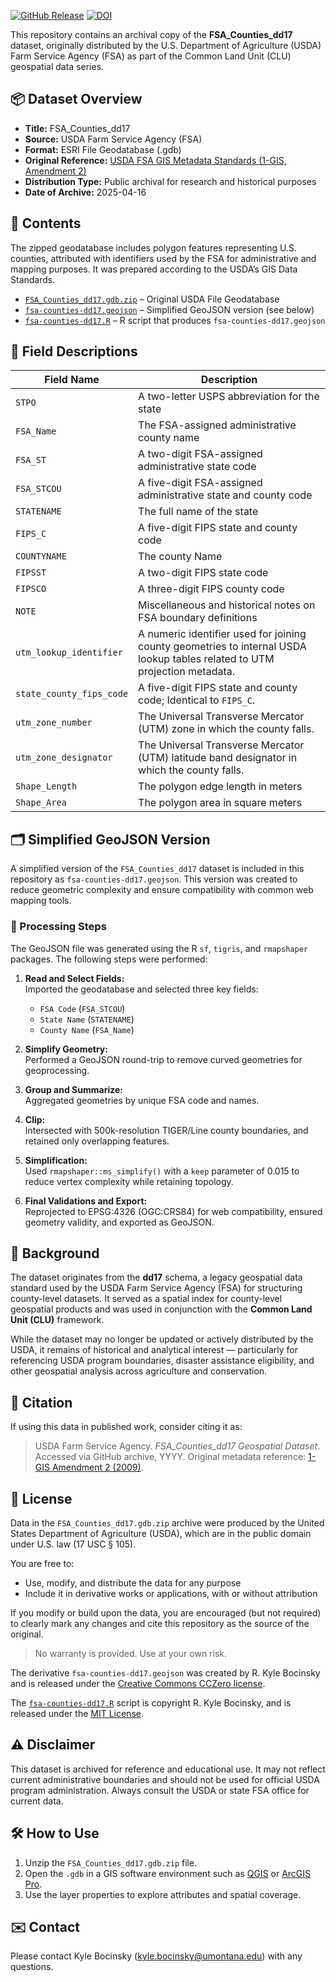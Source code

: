 [![GitHub Release](https://img.shields.io/github/v/release/climate-smart-usda/fsa-counties-dd17?label=GitHub%20Release&color=%239c27b0)](https://github.com/climate-smart-usda/fsa-counties-dd17)
[![DOI](https://zenodo.org/badge/967595011.svg)](https://zenodo.org/badge/latestdoi/967595011)

This repository contains an archival copy of the **FSA_Counties_dd17** dataset, originally distributed by the U.S. Department of Agriculture (USDA) Farm Service Agency (FSA) as part of the Common Land Unit (CLU) geospatial data series.

## 📦 Dataset Overview

-   **Title:** FSA_Counties_dd17
-   **Source:** USDA Farm Service Agency (FSA)
-   **Format:** ESRI File Geodatabase (.gdb)
-   **Original Reference:** [USDA FSA GIS Metadata Standards (1-GIS, Amendment 2)](https://www.fsa.usda.gov/Internet/FSA_File/1-gis_r00_a02.pdf)
-   **Distribution Type:** Public archival for research and historical purposes
-   **Date of Archive:** 2025-04-16

## 📂 Contents

The zipped geodatabase includes polygon features representing U.S. counties, attributed with identifiers used by the FSA for administrative and mapping purposes. It was prepared according to the USDA’s GIS Data Standards.

-   [`FSA_Counties_dd17.gdb.zip`](https://climate-smart-usda.github.io/fsa-counties-dd17/FSA_Counties_dd17.gdb.zip) – Original USDA File Geodatabase
-   [`fsa-counties-dd17.geojson`](https://climate-smart-usda.github.io/fsa-counties-dd17/fsa-counties-dd17.geojson) – Simplified GeoJSON version (see below)
-   [`fsa-counties-dd17.R`](https://climate-smart-usda.github.io/fsa-counties-dd17/fsa-counties-dd17.R) – R script that produces `fsa-counties-dd17.geojson`

## 🧾 Field Descriptions

| Field Name | Description |
|-----------------------------------|-------------------------------------|
| `STPO` | A two-letter USPS abbreviation for the state |
| `FSA_Name` | The FSA-assigned administrative county name |
| `FSA_ST` | A two-digit FSA-assigned administrative state code |
| `FSA_STCOU` | A five-digit FSA-assigned administrative state and county code |
| `STATENAME` | The full name of the state |
| `FIPS_C` | A five-digit FIPS state and county code |
| `COUNTYNAME` | The county Name |
| `FIPSST` | A two-digit FIPS state code |
| `FIPSCO` | A three-digit FIPS county code |
| `NOTE` | Miscellaneous and historical notes on FSA boundary definitions |
| `utm_lookup_identifier` | A numeric identifier used for joining county geometries to internal USDA lookup tables related to UTM projection metadata. |
| `state_county_fips_code` | A five-digit FIPS state and county code; Identical to `FIPS_C`. |
| `utm_zone_number` | The Universal Transverse Mercator (UTM) zone in which the county falls. |
| `utm_zone_designator` | The Universal Transverse Mercator (UTM) latitude band designator in which the county falls. |
| `Shape_Length` | The polygon edge length in meters |
| `Shape_Area` | The polygon area in square meters |

## 🗂️ Simplified GeoJSON Version

A simplified version of the `FSA_Counties_dd17` dataset is included in this repository as `fsa-counties-dd17.geojson`. This version was created to reduce geometric complexity and ensure compatibility with common web mapping tools.

### 🔧 Processing Steps

The GeoJSON file was generated using the R `sf`, `tigris`, and `rmapshaper` packages. The following steps were performed:

1.  **Read and Select Fields:**\
    Imported the geodatabase and selected three key fields:

    -   `FSA Code` (`FSA_STCOU`)
    -   `State Name` (`STATENAME`)
    -   `County Name` (`FSA_Name`)

2.  **Simplify Geometry:**\
    Performed a GeoJSON round-trip to remove curved geometries for geoprocessing.

3.  **Group and Summarize:**\
    Aggregated geometries by unique FSA code and names.

4.  **Clip:**\
    Intersected with 500k-resolution TIGER/Line county boundaries, and retained only overlapping features.

5.  **Simplification:**\
    Used `rmapshaper::ms_simplify()` with a `keep` parameter of 0.015 to reduce vertex complexity while retaining topology.

6.  **Final Validations and Export:**\
    Reprojected to EPSG:4326 (OGC:CRS84) for web compatibility, ensured geometry validity, and exported as GeoJSON.

## 📌 Background

The dataset originates from the **dd17** schema, a legacy geospatial data standard used by the USDA Farm Service Agency (FSA) for structuring county-level datasets. It served as a spatial index for county-level geospatial products and was used in conjunction with the **Common Land Unit (CLU)** framework.

While the dataset may no longer be updated or actively distributed by the USDA, it remains of historical and analytical interest — particularly for referencing USDA program boundaries, disaster assistance eligibility, and other geospatial analysis across agriculture and conservation.

## 📜 Citation

If using this data in published work, consider citing it as:

> USDA Farm Service Agency. *FSA_Counties_dd17 Geospatial Dataset*. Accessed via GitHub archive, YYYY. Original metadata reference: [1-GIS Amendment 2 (2009)](https://www.fsa.usda.gov/Internet/FSA_File/1-gis_r00_a02.pdf).

## 📄 License

Data in the `FSA_Counties_dd17.gdb.zip` archive were produced by the United States Department of Agriculture (USDA), which are in the public domain under U.S. law (17 USC § 105).

You are free to: 

  - Use, modify, and distribute the data for any purpose 
  - Include it in derivative works or applications, with or without attribution

If you modify or build upon the data, you are encouraged (but not required) to clearly mark any changes and cite this repository as the source of the original.

> No warranty is provided. Use at your own risk.

The derivative `fsa-counties-dd17.geojson` was created by R. Kyle Bocinsky and is released under the [Creative Commons CCZero license](https://creativecommons.org/publicdomain/zero/1.0/).

The [`fsa-counties-dd17.R`](fsa-counties-dd17.R) script is copyright R. Kyle Bocinsky, and is released under the [MIT License](LICENSE).

## ⚠️ Disclaimer

This dataset is archived for reference and educational use. It may not reflect current administrative boundaries and should not be used for official USDA program administration. Always consult the USDA or state FSA office for current data.

## 🛠️ How to Use

1.  Unzip the `FSA_Counties_dd17.gdb.zip` file.
2.  Open the `.gdb` in a GIS software environment such as [QGIS](https://qgis.org) or [ArcGIS Pro](https://www.esri.com/en-us/arcgis/products/arcgis-pro/overview).
3.  Use the layer properties to explore attributes and spatial coverage.

## ✉️ Contact

Please contact Kyle Bocinsky ([kyle.bocinsky@umontana.edu](mailto:kyle.bocinsky@umontana.edu)) with any questions.

